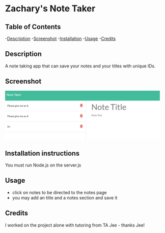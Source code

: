 # Zachary's Note Taker

## Table of Contents
-[Description](#description)
-[Screenshot](#screenshot)
-[Installation](#installation)
-[Usage](#usage)
-[Credits](#credits)

## Description

A note taking app that can save your notes and your titles with unique IDs.

## Screenshot

![Screenshot](./Assets/noteTaker.png "Screenshot")

## Installation instructions

You must run Node.js on the server.js

## Usage 

* click on notes to be directed to the notes page
* you may add an title and a notes section and save it 

## Credits

I worked on the project alone with tutoring from TA Jee - thanks Jee!
